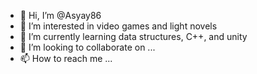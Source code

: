 - 👋 Hi, I’m @Asyay86
- 👀 I’m interested in video games and light novels
- 🌱 I’m currently learning data structures, C++, and unity
- 💞️ I’m looking to collaborate on ...
- 📫 How to reach me ...

<!---
Asyay86/Asyay86 is a ✨ special ✨ repository because its `README.md` (this file) appears on your GitHub profile.
You can click the Preview link to take a look at your changes.
--->
